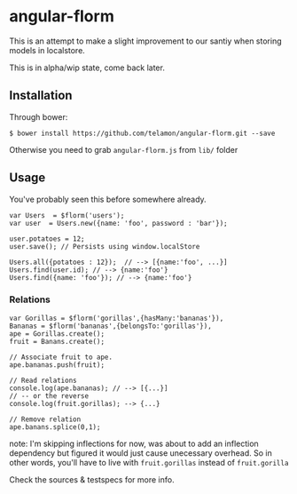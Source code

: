 # angular-florm

This is an attempt to make a slight improvement to our santiy when
storing models in localstore.

This is in alpha/wip state, come back later.

## Installation
  
Through bower:


    $ bower install https://github.com/telamon/angular-florm.git --save


Otherwise you need to grab `angular-florm.js` from `lib/` folder

## Usage
You've probably seen this before somewhere already.


    var Users  = $florm('users');
    var user  = Users.new({name: 'foo', password : 'bar'});
    
    user.potatoes = 12;
    user.save(); // Persists using window.localStore

    Users.all({potatoes : 12});  // --> [{name:'foo', ...}]
    Users.find(user.id); // --> {name:'foo'}
    Users.find({name: 'foo'}); // --> {name:'foo'}

### Relations

    var Gorillas = $florm('gorillas',{hasMany:'bananas'}),
    Bananas = $florm('bananas',{belongsTo:'gorillas'}),
    ape = Gorillas.create();
    fruit = Banans.create();

    // Associate fruit to ape.
    ape.bananas.push(fruit);

    // Read relations
    console.log(ape.bananas); // --> [{...}]
    // -- or the reverse
    console.log(fruit.gorillas); --> {...}

    // Remove relation
    ape.banans.splice(0,1);

note: I'm skipping inflections for now, was about to add an inflection
dependency but figured it would just cause unecessary overhead. 
So in other words, you'll have to live with `fruit.gorillas` instead of
`fruit.gorilla` 



Check the sources & testspecs for more info.

